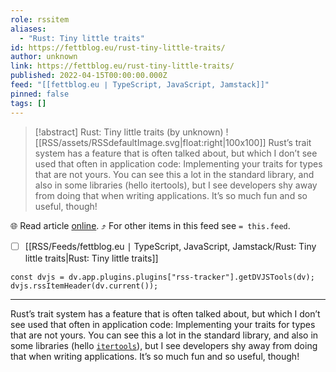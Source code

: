 ```yaml
---
role: rssitem
aliases:
  - "Rust: Tiny little traits"
id: https://fettblog.eu/rust-tiny-little-traits/
author: unknown
link: https://fettblog.eu/rust-tiny-little-traits/
published: 2022-04-15T00:00:00.000Z
feed: "[[fettblog․eu ∣ TypeScript, JavaScript, Jamstack]]"
pinned: false
tags: []
---
```


> [!abstract] Rust: Tiny little traits (by unknown)
> ![[RSS/assets/RSSdefaultImage.svg|float:right|100x100]] Rust’s trait system has a feature that is often talked about, but which I don’t see used that often in application code: Implementing your traits for types that are not yours. You can see this a lot in the standard library, and also in some libraries (hello itertools), but I see developers shy away from doing that when writing applications. It’s so much fun and so useful, though!

🌐 Read article [online](https://fettblog.eu/rust-tiny-little-traits/). ⤴ For other items in this feed see `= this.feed`.

- [ ] [[RSS/Feeds/fettblog․eu ∣ TypeScript, JavaScript, Jamstack/Rust꞉ Tiny little traits|Rust꞉ Tiny little traits]]

~~~dataviewjs
const dvjs = dv.app.plugins.plugins["rss-tracker"].getDVJSTools(dv);
dvjs.rssItemHeader(dv.current());
~~~

- - -

Rust’s trait system has a feature that is often talked about, but which I don’t see used that often in application code: Implementing your traits for types that are not yours. You can see this a lot in the standard library, and also in some libraries (hello [`itertools`](https://docs.rs/itertools/latest/itertools/)), but I see developers shy away from doing that when writing applications. It’s so much fun and so useful, though!
